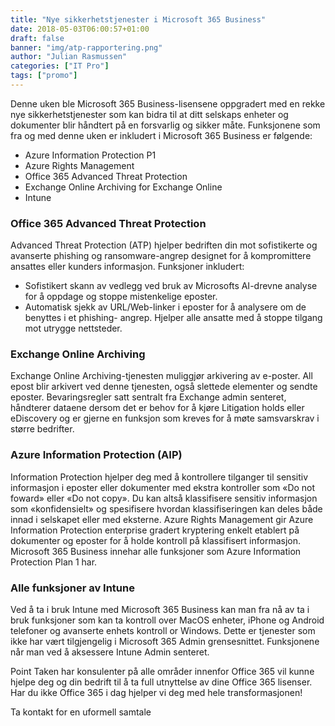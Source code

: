 ```yaml
---
title: "Nye sikkerhetstjenester i Microsoft 365 Business"
date: 2018-05-03T06:00:57+01:00
draft: false
banner: "img/atp-rapportering.png"
author: "Julian Rasmussen"
categories: ["IT Pro"]
tags: ["promo"]
---
```



Denne uken ble Microsoft 365 Business-lisensene oppgradert med en rekke nye sikkerhetstjenester som kan bidra til at ditt selskaps enheter og dokumenter blir håndtert på en forsvarlig og sikker måte.
Funksjonene som fra og med denne uken er inkludert i Microsoft 365 Business er følgende:


* Azure Information Protection P1
* Azure Rights Management
* Office 365 Advanced Threat Protection
* Exchange Online Archiving for Exchange Online
* Intune


### Office 365 Advanced Threat Protection
Advanced Threat Protection (ATP) hjelper bedriften din mot sofistikerte og avanserte phishing og ransomware-angrep designet for å kompromittere ansattes eller kunders informasjon. Funksjoner inkludert:

* Sofistikert skann av vedlegg ved bruk av Microsofts AI-drevne analyse for å oppdage og stoppe mistenkelige eposter.
* Automatisk sjekk av URL/Web-linker i eposter for å analysere om de benyttes i et phishing- angrep. Hjelper alle ansatte med å stoppe tilgang mot utrygge nettsteder.
 
### Exchange Online Archiving
Exchange Online Archiving-tjenesten muliggjør arkivering av e-poster. All epost blir arkivert ved denne tjenesten, også slettede elementer og sendte eposter. Bevaringsregler satt sentralt fra Exchange admin senteret, håndterer dataene dersom det er behov for å kjøre Litigation holds eller eDiscovery og er gjerne en funksjon som kreves for å møte samsvarskrav i større bedrifter. 
### Azure Information Protection (AIP)
Information Protection hjelper deg med å kontrollere tilganger til sensitiv informasjon i eposter eller dokumenter med ekstra kontroller som «Do not foward» eller «Do not copy». Du kan altså klassifisere sensitiv informasjon som «konfidensielt» og spesifisere hvordan klassifiseringen kan deles både innad i selskapet eller med eksterne.  Azure Rights Management gir Azure Information Protection enterprise gradert kryptering enkelt etablert på dokumenter og eposter for å holde kontroll på klassifisert informasjon. Microsoft 365 Business innehar alle funksjoner som Azure Information Protection Plan 1 har. 
### Alle funksjoner av Intune
Ved å ta i bruk Intune med Microsoft 365 Business kan man fra nå av ta i bruk funksjoner som kan ta kontroll over MacOS enheter, iPhone og Android telefoner og avanserte enhets kontroll or Windows. Dette er tjenester som ikke har vært tilgjengelig i Microsoft 365 Admin grensesnittet. 
Funksjonene når man ved å aksessere Intune Admin senteret.


Point Taken har konsulenter på alle områder innenfor Office 365 vil kunne hjelpe deg og din bedrift til å ta full utnyttelse av dine Office 365 lisenser. Har du ikke Office 365 i dag hjelper vi deg med hele transformasjonen! 

Ta kontakt for en uformell samtale
